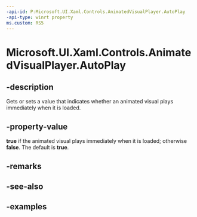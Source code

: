 ```yaml
---
-api-id: P:Microsoft.UI.Xaml.Controls.AnimatedVisualPlayer.AutoPlay
-api-type: winrt property
ms.custom: RS5
---
```


<!-- Property syntax.
public bool AutoPlay { get;  set; }
-->

# Microsoft.UI.Xaml.Controls.AnimatedVisualPlayer.AutoPlay

## -description

Gets or sets a value that indicates whether an animated visual plays immediately when it is loaded.

## -property-value

**true** if the animated visual plays immediately when it is loaded; otherwise **false**. The default is **true**.

## -remarks

## -see-also

## -examples

